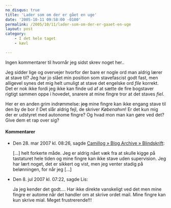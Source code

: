 ```yaml
---
no_disqus: true
title: 'Lader som om der er gået en uge'
date: '2005-10-11 09:58:00 -0100'
permalink: /2005/10/11/lader-som-om-der-er-gaaet-en-uge
layout: post
category:
    - I det hele taget
    - kævl

---
```

Ingen kommentarer til hvornår jeg sidst skrev noget her..

Jeg sidder lige og overvejer hvorfor der bare er nogle ord man aldrig lærer at stave til? Jeg har jo slået min position som stavefascist godt fast, men alligevel synes det mig helt umuligt at stave det engelske ord _file_ korrekt. Det er nok ikke fordi jeg ikke kan finde ud af at sætte de fire bogstaver rigtigt sammen oppe i hovedet, snarere at mine fingre tror at det staves _fiel_.

Her er en anden grim indrømmelse: <del>jeg</del> mine fingre kan ikke engang stave til den by de bor i! Det slår aldrig fejl, de skriver _Købenahvn_! Er det kun mig der er udstyret med autonome fingre? Og hvad mon man kan gøre ved det? Give dem et rap over sig?
<div class="vintage-comments">
<h4>Kommentarer </h4>
<ul class="vintage-comments-list"><li>
<p class="comment-meta">Den <time datetime="2007-03-28T08:26:59+02:00">28. mar 2007 kl.  08:26</time>, sagde <a href="http://xoc.dk/2007/03/28/blindskrift/">Camillog » Blog Archive » Blindskrift</a>:</p>
<p>[...] helt forkerte måde. Jeg er aldrig nået væk fra at skulle kigge på tastaturet hele tiden og mine fingre kan ikke stave uden supervision. Jeg har lært noget, det er sikkert og vist, men jeg venter stadig på belønningen, for når jeg [...]</p>
</li>

<li>
<p class="comment-meta">Den <time datetime="2007-07-08T19:22:56+02:00">8. jul 2007 kl.  07:22</time>, sagde Lis:</p>
<p>Ja jeg kender det godt.... Har ikke direkte vanskeligt ved det men mine fingre er autome når det handler om at skrive ordet mail. Mine fingre kan kun skrive mial. Meget frustrerende!!!</p>
</li>
</ul>
</div>
